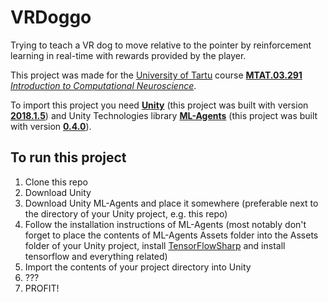 # VRDoggo

Trying to teach a VR dog to move relative to the pointer by reinforcement learning in real-time with rewards provided by the player.

This project was made for the [University of Tartu](https://www.ut.ee/en) course [**MTAT.03.291** *Introduction to Computational Neuroscience*](https://courses.cs.ut.ee/2018/neuro/spring).

To import this project you need [**Unity**](https://unity3d.com/) (this project was built with version [**2018.1.5**](https://unity3d.com/get-unity/download/archive)) 
and Unity Technologies library [**ML-Agents**](https://github.com/Unity-Technologies/ml-agents) (this project was built with version [**0.4.0**](https://github.com/Unity-Technologies/ml-agents/releases/tag/0.4.0)).

## To run this project
1. Clone this repo
2. Download Unity
3. Download Unity ML-Agents and place it somewhere (preferable next to the directory of your Unity project, e.g. this repo)
4. Follow the installation instructions of ML-Agents (most notably don't forget to place the contents of ML-Agents Assets folder into the Assets folder of your Unity project, install [TensorFlowSharp](https://github.com/Unity-Technologies/ml-agents/blob/master/docs/Using-TensorFlow-Sharp-in-Unity.md) and install tensorflow and everything related)
5. Import the contents of your project directory into Unity
5. ???
6. PROFIT!
